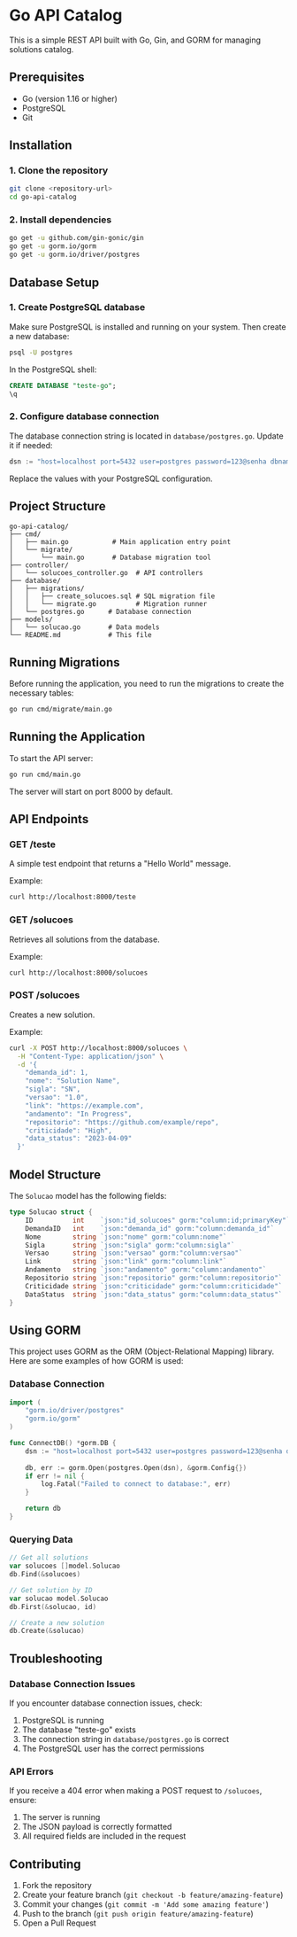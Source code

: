 # Go API Catalog

This is a simple REST API built with Go, Gin, and GORM for managing solutions catalog.

## Prerequisites

- Go (version 1.16 or higher)
- PostgreSQL
- Git

## Installation

### 1. Clone the repository

```bash
git clone <repository-url>
cd go-api-catalog
```

### 2. Install dependencies

```bash
go get -u github.com/gin-gonic/gin
go get -u gorm.io/gorm
go get -u gorm.io/driver/postgres
```

## Database Setup

### 1. Create PostgreSQL database

Make sure PostgreSQL is installed and running on your system. Then create a new database:

```bash
psql -U postgres
```

In the PostgreSQL shell:

```sql
CREATE DATABASE "teste-go";
\q
```

### 2. Configure database connection

The database connection string is located in `database/postgres.go`. Update it if needed:

```go
dsn := "host=localhost port=5432 user=postgres password=123@senha dbname=teste-go sslmode=disable"
```

Replace the values with your PostgreSQL configuration.

## Project Structure

```
go-api-catalog/
├── cmd/
│   ├── main.go           # Main application entry point
│   └── migrate/
│       └── main.go       # Database migration tool
├── controller/
│   └── solucoes_controller.go  # API controllers
├── database/
│   ├── migrations/
│   │   ├── create_solucoes.sql # SQL migration file
│   │   └── migrate.go          # Migration runner
│   └── postgres.go      # Database connection
├── models/
│   └── solucao.go       # Data models
└── README.md            # This file
```

## Running Migrations

Before running the application, you need to run the migrations to create the necessary tables:

```bash
go run cmd/migrate/main.go
```

## Running the Application

To start the API server:

```bash
go run cmd/main.go
```

The server will start on port 8000 by default.

## API Endpoints

### GET /teste

A simple test endpoint that returns a "Hello World" message.

Example:
```bash
curl http://localhost:8000/teste
```

### GET /solucoes

Retrieves all solutions from the database.

Example:
```bash
curl http://localhost:8000/solucoes
```

### POST /solucoes

Creates a new solution.

Example:
```bash
curl -X POST http://localhost:8000/solucoes \
  -H "Content-Type: application/json" \
  -d '{
    "demanda_id": 1,
    "nome": "Solution Name",
    "sigla": "SN",
    "versao": "1.0",
    "link": "https://example.com",
    "andamento": "In Progress",
    "repositorio": "https://github.com/example/repo",
    "criticidade": "High",
    "data_status": "2023-04-09"
  }'
```

## Model Structure

The `Solucao` model has the following fields:

```go
type Solucao struct {
    ID          int    `json:"id_solucoes" gorm:"column:id;primaryKey"`
    DemandaID   int    `json:"demanda_id" gorm:"column:demanda_id"`
    Nome        string `json:"nome" gorm:"column:nome"`
    Sigla       string `json:"sigla" gorm:"column:sigla"`
    Versao      string `json:"versao" gorm:"column:versao"`
    Link        string `json:"link" gorm:"column:link"`
    Andamento   string `json:"andamento" gorm:"column:andamento"`
    Repositorio string `json:"repositorio" gorm:"column:repositorio"`
    Criticidade string `json:"criticidade" gorm:"column:criticidade"`
    DataStatus  string `json:"data_status" gorm:"column:data_status"`
}
```

## Using GORM

This project uses GORM as the ORM (Object-Relational Mapping) library. Here are some examples of how GORM is used:

### Database Connection

```go
import (
    "gorm.io/driver/postgres"
    "gorm.io/gorm"
)

func ConnectDB() *gorm.DB {
    dsn := "host=localhost port=5432 user=postgres password=123@senha dbname=teste-go sslmode=disable"
    
    db, err := gorm.Open(postgres.Open(dsn), &gorm.Config{})
    if err != nil {
        log.Fatal("Failed to connect to database:", err)
    }

    return db
}
```

### Querying Data

```go
// Get all solutions
var solucoes []model.Solucao
db.Find(&solucoes)

// Get solution by ID
var solucao model.Solucao
db.First(&solucao, id)

// Create a new solution
db.Create(&solucao)
```

## Troubleshooting

### Database Connection Issues

If you encounter database connection issues, check:

1. PostgreSQL is running
2. The database "teste-go" exists
3. The connection string in `database/postgres.go` is correct
4. The PostgreSQL user has the correct permissions

### API Errors

If you receive a 404 error when making a POST request to `/solucoes`, ensure:

1. The server is running
2. The JSON payload is correctly formatted
3. All required fields are included in the request

## Contributing

1. Fork the repository
2. Create your feature branch (`git checkout -b feature/amazing-feature`)
3. Commit your changes (`git commit -m 'Add some amazing feature'`)
4. Push to the branch (`git push origin feature/amazing-feature`)
5. Open a Pull Request
